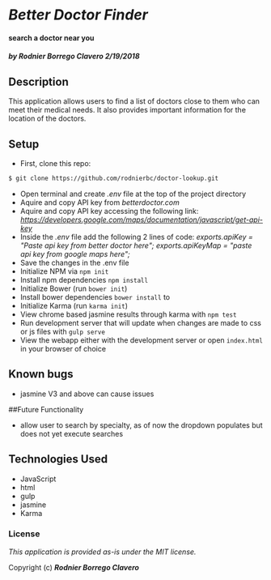 # _Better Doctor Finder_

#### search a doctor near you

##### by Rodnier Borrego Clavero 2/19/2018

## Description

This application allows users to find a list of doctors close to them who can meet their medical needs. It also provides important information for the location of the doctors.

## Setup
* First, clone this repo:

```sh
$ git clone https://github.com/rodnierbc/doctor-lookup.git
```
* Open terminal and create _.env_ file at the top of the project directory
* Aquire and copy API key from _betterdoctor.com_
* Aquire and copy API key accessing the following link: _https://developers.google.com/maps/documentation/javascript/get-api-key_
* Inside the _.env_ file add the following 2 lines of code:
_exports.apiKey = "Paste api key from better doctor here";_
_exports.apiKeyMap = "paste api key from google maps here";_
* Save the changes in the .env file
* Initialize NPM via  ```npm init```
* Install npm dependencies ```npm install```
* Initialize Bower (run ```bower init```)
* Install bower dependencies ```bower install``` to
* Initialize Karma (run ```karma init```)
* View chrome based jasmine results through karma with ```npm test```
* Run development server that will update when changes are made to css or js files with ```gulp serve```
* View the webapp either with the development server or open ```index.html``` in your browser of choice

## Known bugs
* jasmine V3 and above can cause issues

##Future Functionality
* allow user to search by specialty, as of now the dropdown populates but does not yet execute searches

## Technologies Used
* JavaScript
* html
* gulp
* jasmine
* Karma


### License
*This application is provided as-is under the MIT license.*

Copyright (c) **_Rodnier Borrego Clavero_**
